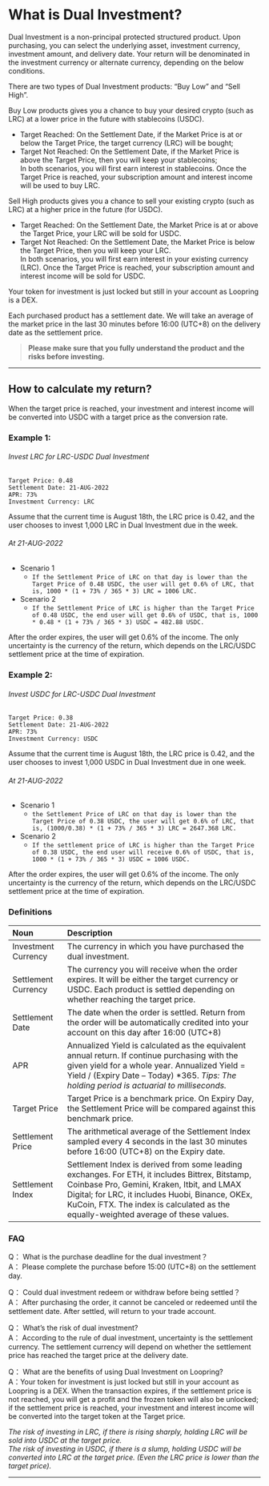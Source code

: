 # What is Dual Investment?

Dual Investment is a non-principal protected structured product. Upon purchasing, you can select the underlying asset,
investment currency, investment amount, and delivery date. Your return will be denominated in the investment currency or
alternate currency, depending on the below conditions.

There are two types of Dual Investment products: “Buy Low” and “Sell High”.

Buy Low products gives you a chance to buy your desired crypto (such as LRC) at a lower price in the future with
stablecoins (USDC).

- Target Reached: On the Settlement Date, if the Market Price is at or below the Target Price, the target currency (LRC)
  will be bought;
- Target Not Reached: On the Settlement Date, if the Market Price is above the Target Price, then you will keep your
  stablecoins;  
  In both scenarios, you will first earn interest in stablecoins. Once the Target Price is reached, your subscription
  amount and interest income will be used to buy LRC.

Sell High products gives you a chance to sell your existing crypto (such as LRC) at a higher price in the future (for
USDC).

- Target Reached: On the Settlement Date, the Market Price is at or above the Target Price, your LRC will be sold for
  USDC.
- Target Not Reached: On the Settlement Date, the Market Price is below the Target Price, then you will keep your LRC.  
  In both scenarios, you will first earn interest in your existing currency (LRC). Once the Target Price is reached,
  your subscription amount and interest income will be sold for USDC.

Your token for investment is just locked but still in your account as Loopring is a DEX.

Each purchased product has a settlement date. We will take an average of the market price in the last 30 minutes before
16:00 (UTC+8) on the delivery date as the settlement price.

> **Please make sure that you fully understand the product and the risks before investing.**
***

## How to calculate my return?

When the target price is reached, your investment and interest income will be converted into USDC with a target price as
the conversion rate.

### Example 1:

###### Invest LRC for LRC-USDC Dual Investment

```text 
Target Price: 0.48   
Settlement Date: 21-AUG-2022   
APR: 73%  
Investment Currency: LRC  
```

Assume that the current time is August 18th, the LRC price is 0.42, and the user chooses to invest 1,000 LRC in Dual
Investment due in the week.

###### At 21-AUG-2022

- Scenario 1
  - `If the Settlement Price of LRC on that day is lower than the Target Price of 0.48 USDC, the user will get 0.6% of LRC, that is, 1000 * (1 + 73% / 365 * 3) LRC = 1006 LRC.`
- Scenario 2
  - `If the Settlement Price of LRC is higher than the Target Price of 0.48 USDC, the end user will get 0.6% of USDC, that is, 1000 * 0.48 * (1 + 73% / 365 * 3) USDC = 482.88 USDC.`

After the order expires, the user will get 0.6% of the income. The only uncertainty is the currency of the return, which
depends on the LRC/USDC settlement price at the time of expiration.

### Example 2:

###### Invest USDC for LRC-USDC Dual Investment

```text 
Target Price: 0.38  
Settlement Date: 21-AUG-2022   
APR: 73%  
Investment Currency: USDC  
```

Assume that the current time is August 18th, the LRC price is 0.42, and the user chooses to invest 1,000 USDC in Dual
Investment due in one week.

###### At 21-AUG-2022

- Scenario 1
  - `the Settlement Price of LRC on that day is lower than the Target Price of 0.38 USDC, the user will get 0.6% of LRC, that is, (1000/0.38) * (1 + 73% / 365 * 3) LRC = 2647.368 LRC.`
- Scenario 2
  - `If the settlement price of LRC is higher than the Target Price of 0.38 USDC, the end user will receive 0.6% of USDC, that is, 1000 * (1 + 73% / 365 * 3) USDC = 1006 USDC.`

After the order expires, the user will get 0.6% of the income. The only uncertainty is the currency of the return, which
depends on the LRC/USDC settlement price at the time of expiration.

### Definitions

| Noun | Description |
| :------------ | :------------ |
| Investment Currency  | The currency in which you have purchased the dual investment.  |
| Settlement Currency  | The currency you will receive when the order expires. It will be either the target currency or USDC. Each product is settled depending on whether reaching the target price.  |
| Settlement Date  | The date when the order is settled. Return from the order will be automatically credited into your account on this day after 16:00 (UTC+8) |
| APR  | Annualized Yield is calculated as the equivalent annual return. If continue purchasing with the given yield for a whole year. Annualized Yield = Yield &#47; (Expiry Date – Today) &#42;365.  *Tips: The holding period is actuarial to milliseconds.* |
| Target Price  | Target Price is a benchmark price. On Expiry Day, the Settlement Price will be compared against this benchmark price.  |
| Settlement Price  | The arithmetical average of the Settlement Index sampled every 4 seconds in the last 30 minutes before 16:00 (UTC+8) on the Expiry date.  |
| Settlement Index  | Settlement Index is derived from some leading exchanges. For ETH, it includes Bittrex, Bitstamp, Coinbase Pro, Gemini, Kraken, Itbit, and LMAX Digital; for LRC, it includes Huobi, Binance, OKEx, KuCoin, FTX. The index is calculated as the equally-weighted average of these values.  |

### FAQ

Q： What is the purchase deadline for the dual investment？  
A： Please complete the purchase before 15:00 (UTC+8) on the settlement day.

Q： Could dual investment redeem or withdraw before being settled？  
A： After purchasing the order, it cannot be canceled or redeemed until the settlement date. After settled, will return
to your trade account.

Q： What’s the risk of dual investment?  
A： According to the rule of dual investment, uncertainty is the settlement currency. The settlement currency will depend
on whether the settlement price has reached the target price at the delivery date.

Q： What are the benefits of using Dual Investment on Loopring?  
A：Your token for investment is just locked but still in your account as Loopring is a DEX. When the transaction expires,
if the settlement price is not reached, you will get a profit and the frozen token will also be unlocked; if the
settlement price is reached, your investment and interest income will be converted into the target token at the Target
price.

*The risk of investing in LRC, if there is rising sharply, holding LRC will be sold into USDC at the target price.  
The risk of investing in USDC, if there is a slump, holding USDC will be converted into LRC at the target price. (Even
the LRC price is lower than the target price).*
***
